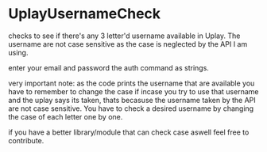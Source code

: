 # UplayUsernameCheck
checks to see if there's any 3 letter'd username available in Uplay. The username are not case sensitive as the case is neglected by the API I am using.


enter your email and password the auth command as strings.


very important note: as the code prints the username that are available you have to remember to change the case if incase you try to use that username and the uplay says its taken, thats becasuse the username taken by the API are not case sensitive. You have to check a desired username by changing the case of each letter one by one.


if you have a better library/module that can check case aswell feel free to contribute.
